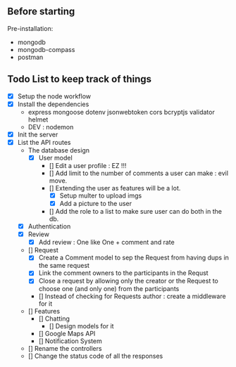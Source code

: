 ## Before starting

Pre-installation:
  - mongodb
  - mongodb-compass
  - postman

## Todo List to keep track of things

- [X] Setup the node workflow
- [X] Install the dependencies
  - express mongoose dotenv jsonwebtoken cors bcryptjs validator helmet  
  - DEV : nodemon
- [X] Init the server
- [X] List the API routes
  - The database design
    - [X] User model
      - [] Edit a user profile : EZ !!!
      - [] Add limit to the number of comments a user can make : evil move.
      - [] Extending the user as features will be a lot.
        - [X] Setup multer to upload imgs
        - [X] Add a picture to the user
      - [] Add the role to a list to make sure user can do both in the db.
   - [X] Authentication
    - [X] Review
      - [X] Add review : One like One + comment and rate
    - [] Request 
      - [X] Create a Comment model to sep the Request from having dups in the same request
      - [X] Link the comment owners to the participants in the Requst
      - [X] Close a request by allowing only the creator or the Request to choose one (and only one) from the participants 
      - [] Instead of checking for Requests author : create a middleware for it
  - [] Features 
    - [] Chatting
      - [] Design models for it
    - [] Google Maps API
    - [] Notification System
  - [] Rename the controllers
  - [] Change the status code of all the responses